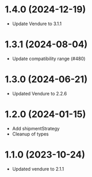 # 1.4.0 (2024-12-19)

- Update Vendure to 3.1.1

# 1.3.1 (2024-08-04)

- Update compatibility range (#480)

# 1.3.0 (2024-06-21)

- Updated Vendure to 2.2.6

# 1.2.0 (2024-01-15)

- Add shipmentStrategy
- Cleanup of types

# 1.1.0 (2023-10-24)

- Updated vendure to 2.1.1
